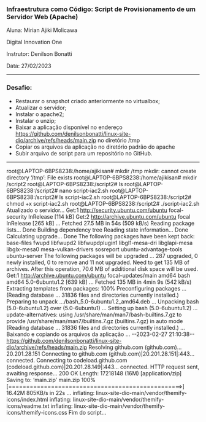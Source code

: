 
### Infraestrutura como Código: Script de Provisionamento de um Servidor Web (Apache)
<p>Aluna: Mirian Ajiki Molicawa </p>
<p>Digital Innovation One </p>
<p>Instrutor: Denilson Bonatti </p>
<p>Data: 27/02/2023 </p>

--------------------------------------------------------------------------------------------------------------------------------------------------------
### Desafio: 
* Restaurar o snapshot criado anteriormente no virtualbox;
* Atualizar o servidor;
* Instalar o apache2;
* Instalar o unzip;
* Baixar a aplicação disponível no endereço https://github.com/denilsonbonatti/linux-site-dio/archive/refs/heads/main.zip  no diretório /tmp
* Copiar os arquivos da aplicação no diretório padrão do apache
* Subir arquivo de script para um repositório no GitHub.

--------------------------------------------------------------------------------------------------------------------------------------------------------

root@LAPTOP-6BPS8238:/home/ajikisan# mkdir /tmp
mkdir: cannot create directory ‘/tmp’: File exists
root@LAPTOP-6BPS8238:/home/ajikisan# mkdir /script2
root@LAPTOP-6BPS8238:/script2# ls
root@LAPTOP-6BPS8238:/script2# nano script-iac2.sh
root@LAPTOP-6BPS8238:/script2# ls
script-iac2.sh
root@LAPTOP-6BPS8238:/script2# chmod +x script-iac2.sh
root@LAPTOP-6BPS8238:/script2# ./script-iac2.sh
Atualizado o servidor...
Get:1 http://security.ubuntu.com/ubuntu focal-security InRelease [114 kB]
Get:2 http://archive.ubuntu.com/ubuntu focal InRelease [265 kB]
...
Fetched 27.5 MB in 54s (509 kB/s)
Reading package lists... Done
Building dependency tree
Reading state information... Done
Calculating upgrade... Done
The following packages have been kept back:
  base-files fwupd libfwupd2 libfwupdplugin1 libgl1-mesa-dri libglapi-mesa libglx-mesa0 mesa-vulkan-drivers sosreport
  ubuntu-advantage-tools ubuntu-server
The following packages will be upgraded
...
287 upgraded, 0 newly installed, 0 to remove and 11 not upgraded.
Need to get 135 MB of archives.
After this operation, 70.6 MB of additional disk space will be used.
Get:1 http://archive.ubuntu.com/ubuntu focal-updates/main amd64 bash amd64 5.0-6ubuntu1.2 [639 kB]
...
Fetched 135 MB in 4min 9s (542 kB/s)
Extracting templates from packages: 100%
Preconfiguring packages ...
(Reading database ... 31836 files and directories currently installed.)
Preparing to unpack .../bash_5.0-6ubuntu1.2_amd64.deb ...
Unpacking bash (5.0-6ubuntu1.2) over (5.0-6ubuntu1) ...
Setting up bash (5.0-6ubuntu1.2) ...
update-alternatives: using /usr/share/man/man7/bash-builtins.7.gz to provide /usr/share/man/man7/builtins.7.gz (builtins.7.gz) in auto mode
(Reading database ... 31836 files and directories currently installed.)
...
Baixando e copiando  os arquivos da aplicação ...
--2023-02-27 21:10:38--  https://github.com/denilsonbonatti/linux-site-dio/archive/refs/heads/main.zip
Resolving github.com (github.com)... 20.201.28.151
Connecting to github.com (github.com)|20.201.28.151|:443... connected.
Connecting to codeload.github.com (codeload.github.com)|20.201.28.149|:443... connected.
HTTP request sent, awaiting response... 200 OK
Length: 17218148 (16M) [application/zip]
Saving to: ‘main.zip’
main.zip                      100%[=================================================>]  16.42M   805KB/s    in 22s
...
  inflating: linux-site-dio-main/vendor/themify-icons/index.html
  inflating: linux-site-dio-main/vendor/themify-icons/readme.txt
  inflating: linux-site-dio-main/vendor/themify-icons/themify-icons.css
Fim do script...
